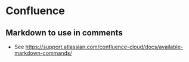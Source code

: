 # Confluence

## Markdown to use in comments

* See https://support.atlassian.com/confluence-cloud/docs/available-markdown-commands/
